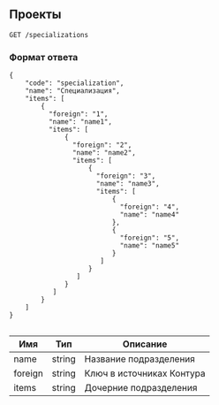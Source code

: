 ## Проекты
`GET /specializations`

### Формат ответа
```
{
    "code": "specialization",
    "name": "Специализация",
    "items": [
        {
          "foreign": "1",
          "name": "name1",
          "items": [
              {
                "foreign": "2",
                "name": "name2",
                "items": [
                    {
                      "foreign": "3",
                      "name": "name3",
                      "items": [
                          {
                            "foreign": "4",
                            "name": "name4"
                          },
                          {
                            "foreign": "5",
                            "name": "name5"
                          }
                       ]
                    }
                 ]
              }
           ]
        }
    ]
}
               
```
Имя | Тип | Описание
 --- | --- | ---
 name |  string | Название подразделения
 foreign | string | Ключ в источниках Контура
 items | string | Дочерние подразделения

